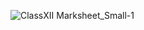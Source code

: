 ![ClassXII Marksheet_Small-1](https://user-images.githubusercontent.com/69305047/151657062-25873828-c51f-4b6b-adb1-db4a10402c67.png)

